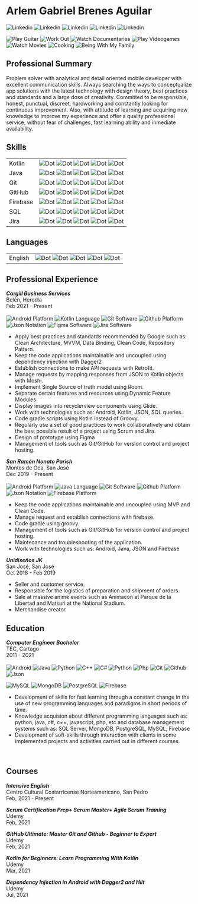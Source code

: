 # Arlem Gabriel Brenes Aguilar
![Linkedin](https://img.shields.io/badge/Android-Developer-brightgreen?style=for-the-badge&logo=Android)
![Linkedin](https://img.shields.io/badge/Nationality-Costarican-white?style=for-the-badge&)
![Linkedin](https://img.shields.io/badge/MAIL-abrenesic@gmail.com-white?style=for-the-badge&logo=Google)
![Linkedin](https://img.shields.io/badge/Phone-+50689764616-white?style=for-the-badge&logo=Phone)
![Linkedin](https://img.shields.io/badge/Linkedin-Profile-blue?style=for-the-badge&logo=Linkedin)


![Play Guitar](https://img.shields.io/badge/PlayGuitar-blue) 
![Work Out](https://img.shields.io/badge/WorkOut-blue) 
![Watch Documentaries](https://img.shields.io/badge/WatchDocumentaries-blue) 
![Play Videogames](https://img.shields.io/badge/PlayVideogames-blue) 
![Watch Movies](https://img.shields.io/badge/WatchMovies-blue)
![Cooking](https://img.shields.io/badge/Cooking-blue)
![Being With My Family](https://img.shields.io/badge/BeingWithMyFamily-blue)

## **Professional Summary**
Problem solver with analytical and detail oriented mobile developer with excellent communication skills. 
Always searching the ways to conceptualize app solutions with the latest technology with  design theory, best practices and standards and a large dose of creativity. Committed to be responsible, honest, punctual, discreet, hardworking and constantly looking for continuous improvement. Also, with attitude of learning and acquiring new knowledge to improve my experience and offer a quality professional service, without fear of challenges, fast learning ability and inmediate availability.

## **Skills** <br>

|   |   |
|---|---|
| Kotlin  | ![Dot](https://shields.io/badge/-blue)  ![Dot](https://shields.io/badge/-blue) ![Dot](https://shields.io/badge/-blue) ![Dot](https://shields.io/badge/-white) ![Dot](https://shields.io/badge/-white)  |
| Java  | ![Dot](https://shields.io/badge/-blue)  ![Dot](https://shields.io/badge/-blue) ![Dot](https://shields.io/badge/-blue) ![Dot](https://shields.io/badge/-white) ![Dot](https://shields.io/badge/-white)  |
|  Git |  ![Dot](https://shields.io/badge/-blue)  ![Dot](https://shields.io/badge/-blue) ![Dot](https://shields.io/badge/-white) ![Dot](https://shields.io/badge/-white) ![Dot](https://shields.io/badge/-white)  |
|  GitHub |  ![Dot](https://shields.io/badge/-blue)  ![Dot](https://shields.io/badge/-blue) ![Dot](https://shields.io/badge/-blue) ![Dot](https://shields.io/badge/-white) ![Dot](https://shields.io/badge/-white)  |
|  Firebase |  ![Dot](https://shields.io/badge/-blue)  ![Dot](https://shields.io/badge/-blue) ![Dot](https://shields.io/badge/-white) ![Dot](https://shields.io/badge/-white) ![Dot](https://shields.io/badge/-white)  |
|  SQL |  ![Dot](https://shields.io/badge/-blue)  ![Dot](https://shields.io/badge/-blue) ![Dot](https://shields.io/badge/-blue) ![Dot](https://shields.io/badge/-white) ![Dot](https://shields.io/badge/-white)  |
|  Jira |  ![Dot](https://shields.io/badge/-blue)  ![Dot](https://shields.io/badge/-blue) ![Dot](https://shields.io/badge/-white) ![Dot](https://shields.io/badge/-white) ![Dot](https://shields.io/badge/-white)  |

## **Languages** <br>

|   |   |
|---|---|
| English  | ![Dot](https://shields.io/badge/-blue)  ![Dot](https://shields.io/badge/-blue) ![Dot](https://shields.io/badge/-blue) ![Dot](https://shields.io/badge/-white) ![Dot](https://shields.io/badge/-white)  |

## **Professional Experience**

***Cargill Business Services*** <br>
Belén, Heredia <br>
Feb 2021 - Present <br><br>
![Android Platform](https://img.shields.io/badge/Platform-Android-brightgreen?logo=Android)
![Kotlin Language](https://img.shields.io/badge/Language-Kotlin-blue?logo=Kotlin)
![Git Software](https://img.shields.io/badge/Software-Git-red?logo=Git)
![Github Platform](https://img.shields.io/badge/Platform-Github-purple?logo=Github)
![Json Notation](https://img.shields.io/badge/Notation-JSON-white?logo=Json)
![Figma Software](https://img.shields.io/badge/Software-Figma-red?logo=Figma)
![Jira Software](https://img.shields.io/badge/Software-Jira-white?logo=Jira)
- Apply best practices and standards recommended by Google such as: Clean Architecture, MVVM, Data Binding, Clean Code, Repository Pattern.
- Keep the code applications maintainable and uncoupled using dependency injection with Dagger2
- Establish connections to make API requests with Retrofit.
- Manage requests by mapping responses from JSON to Kotlin objects with Moshi.
- Implement Single Source of truth model using Room.
- Separate certain features and resources using Dynamic Feature Modules.
- Display images into recyclerview components using Glide.
- Work with technologies such as: Android, Kotlin, JSON, SQL queries.
- Code gradle scripts using Kotlin instead of Groovy.
- Regularly use a set of good practices to work collaboratively and obtain the best possible result of a project using Scrum and Jira.
- Design of prototype using Figma
- Management of tools such as Git/GitHub for version control and project hosting.

***San Ramón Nonato Parish*** <br>
Montes de Oca, San José <br>
Dec 2019 - Present <br> <br>
![Android Platform](https://img.shields.io/badge/Platform-Android-brightgreen?logo=Android)
![Java Language](https://img.shields.io/badge/Language-Java-red?logo=Java)
![Git Software](https://img.shields.io/badge/Software-Git-red?logo=Git)
![Github Platform](https://img.shields.io/badge/Platform-Github-purple?logo=Github)
![Json Notation](https://img.shields.io/badge/Notation-JSON-white?logo=Json)
![Firebase Platform](https://img.shields.io/badge/Platform-Firebase-yellow?logo=Firebase)

- Keep the code applications maintainable and uncoupled using MVP and Clean Code.
- Manage request and establish connections with firebase.
- Code gradle using groovy.
- Management of tools such as Git/GitHub for version control and project hosting.
- Maintenance and troubleshooting of the application.
- Work with technologies such as: Android, Java, JSON and Firebase

***Unidiseños JK*** <br>
San José, San José <br>
Oct 2018 - Feb 2019

- Seller and customer service.
- Responsible for the logistics of preparation and shipment of orders.
- Sale at massive anime events such as Animacon at Parque de la Libertad and Matsuri at the National Stadium.
- Merchandise creator

## **Education**
***Computer Engineer Bachelor*** <br>
TEC, Cartago <br>
2011 - 2021 <br> <br>
![Android](https://img.shields.io/badge/-Android-gray?logo=Android)
![Java](https://img.shields.io/badge/-Java-grey?logo=Java)
![Python](https://img.shields.io/badge/-Python-grey?logo=Python)
![C++](https://img.shields.io/badge/-Python-grey?logo=cplusplus)
![C#](https://img.shields.io/badge/-Python-grey?logo=csharp)
![Python](https://img.shields.io/badge/-JavaScript-grey?logo=Javascript)
![Php](https://img.shields.io/badge/-PHP-grey?logo=Php)
![Git](https://img.shields.io/badge/-Git-grey?logo=Git)
![Github](https://img.shields.io/badge/-Github-grey?logo=Github)
![Json](https://img.shields.io/badge/-JSON-grey?logo=Json)

![MySQL](https://img.shields.io/badge/-MySQl-white?logo=MySql)
![MongoDB](https://img.shields.io/badge/-MongoDB-white?logo=MongoDB)
![PostgreSQL](https://img.shields.io/badge/-PostgreSQL-white?logo=PostgreSQL)
![Firebase](https://img.shields.io/badge/-Firebase-white?logo=Firebase)


- Development of skills for fast learning through a constant change in the use of new programming languages and paradigms in short periods of time. <br>
- Knowledge acquision about different programming languages such as: python, java, c#, c++, javascript, php, etc and database management systems such as: SQL Server, MongoDB, PostgreSQL, MySQL, Firebase
- Development of soft-skills through interaction with clients in some implemented projects and activities carried out in different courses.

<br>

## **Courses**

***Intensive English*** <br>
Centro Cultural Costarricense Norteamericano, San Pedro <br>
Feb, 2021 - Present

***Scrum Certification Prep+ Scrum Master+ Agile Scrum Training*** <br>
Udemy <br>
Feb, 2021

***GitHub Ultimate: Master Git and Github - Beginner to Expert*** <br>
Udemy <br>
Feb, 2021

***Kotlin for Beginners: Learn Programming With Kotlin*** <br>
Udemy <br>
Mar, 2021

***Dependency Injection in Android with Dagger2 and Hilt*** <br>
Udemy <br>
Jul, 2021
